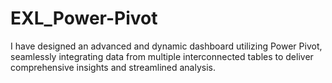 # EXL_Power-Pivot
I have designed an advanced and dynamic dashboard utilizing Power Pivot, seamlessly integrating data from multiple interconnected tables to deliver comprehensive insights and streamlined analysis.
